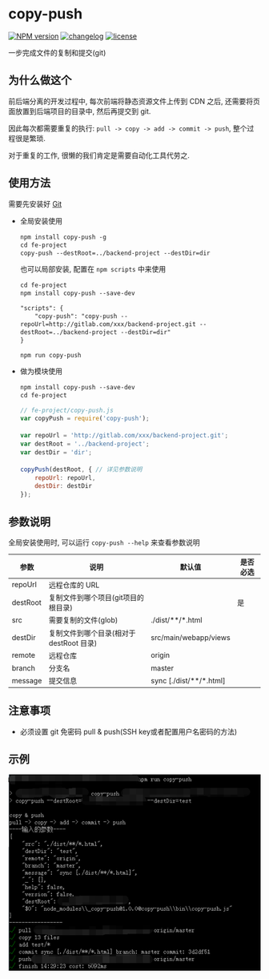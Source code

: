 # copy-push

[![NPM version][npm-image]][npm-url] [![changelog][changelog-image]][changelog-url] [![license][license-image]][license-url]

[npm-image]: https://img.shields.io/npm/v/copy-push.svg?style=flat-square
[npm-url]: https://npmjs.org/package/copy-push
[license-image]: https://img.shields.io/badge/License-MIT-blue.svg?style=flat-square
[license-url]: https://github.com/ufologist/copy-push/blob/master/LICENSE
[changelog-image]: https://img.shields.io/badge/CHANGE-LOG-blue.svg?style=flat-square
[changelog-url]: https://github.com/ufologist/copy-push/blob/master/CHANGELOG.md

一步完成文件的复制和提交(git)

## 为什么做这个

前后端分离的开发过程中, 每次前端将静态资源文件上传到 CDN 之后, 还需要将页面放置到后端项目的目录中, 然后再提交到 git.

因此每次都需要重复的执行: `pull -> copy -> add -> commit -> push`, 整个过程很是繁琐.

对于重复的工作, 很懒的我们肯定是需要自动化工具代劳之.

## 使用方法

需要先安装好 [Git](https://git-scm.com/downloads)

* 全局安装使用

  ```
  npm install copy-push -g
  cd fe-project
  copy-push --destRoot=../backend-project --destDir=dir
  ```

  也可以局部安装, 配置在 `npm scripts` 中来使用

  ```
  cd fe-project
  npm install copy-push --save-dev
  ```

  ```
  "scripts": {
      "copy-push": "copy-push --repoUrl=http://gitlab.com/xxx/backend-project.git --destRoot=../backend-project --destDir=dir"
  }
  ```

  ```
  npm run copy-push
  ```
* 做为模块使用

  ```
  npm install copy-push --save-dev
  cd fe-project
  ```

  ```javascript
  // fe-project/copy-push.js
  var copyPush = require('copy-push');

  var repoUrl = 'http://gitlab.com/xxx/backend-project.git';
  var destRoot = '../backend-project';
  var destDir = 'dir';

  copyPush(destRoot, { // 详见参数说明
      repoUrl: repoUrl,
      destDir: destDir
  });
  ```

## 参数说明

全局安装使用时, 可以运行 `copy-push --help` 来查看参数说明

| 参数      | 说明                | 默认值 | 是否必选 |
|-----------|--------------------|--------|------|
| repoUrl  | 远程仓库的 URL       |        |      |
| destRoot  | 复制文件到哪个项目(git项目的根目录)       |        |  是    |
| src       | 需要复制的文件(glob)| ./dist/**/*.html |       |
| destDir   | 复制文件到哪个目录(相对于 destRoot 目录)|  src/main/webapp/views    | |
| remote    | 远程仓库            |  origin    ||
| branch    | 分支名              |  master     ||
| message   | 提交信息            | sync [./dist/**/*.html] ||

## 注意事项

* 必须设置 git 免密码 pull & push(SSH key或者配置用户名密码的方法)

## 示例

![copy-push-snapshot](https://raw.githubusercontent.com/ufologist/copy-push/master/test/copy-push-snapshot.png)